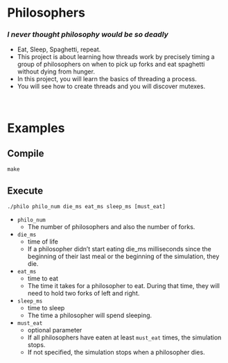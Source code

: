 # Philosophers
### <i>I never thought philosophy would be so deadly </i>

* Eat, Sleep, Spaghetti, repeat.
* This project is about learning how threads work by precisely timing a group of philosophers on when to pick up forks and eat spaghetti without dying from hunger.
* In this project, you will learn the basics of threading a process.
* You will see how to create threads and you will discover mutexes.

<br>

# Examples

## Compile

`make`

## Execute

`./philo philo_num die_ms eat_ms sleep_ms [must_eat]`
- `philo_num` 
  - The number of philosophers and also the number of forks.
- `die_ms`
  - time of life
  - If a philosopher didn’t start eating die_ms milliseconds since the beginning of their last meal or the beginning of the simulation, they die.
- `eat_ms`
  - time to eat 
  - The time it takes for a philosopher to eat. During that time, they will need to hold two forks of left and right.
- `sleep_ms`
  - time to sleep
  - The time a philosopher will spend sleeping.
- `must_eat`
  - optional parameter
  - If all philosophers have eaten at least `must_eat` times, the simulation stops.
  - If not specified, the simulation stops when a philosopher dies. 
